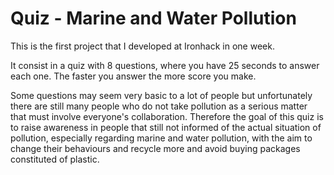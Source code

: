 # Quiz - Marine and Water Pollution

This is the first project that I developed at Ironhack in one week.

It consist in a quiz with 8 questions, where you have 25 seconds to answer each one. 
The faster you answer the more score you make.


Some questions may seem very basic to a lot of people but unfortunately there are still many people who do 
not take pollution as a serious matter that must involve everyone's collaboration.
Therefore the goal of this quiz is to raise awareness in people that still not informed of the actual situation of pollution, 
especially regarding marine and water pollution, with the aim to change their behaviours and recycle more and avoid buying 
packages constituted of plastic.
